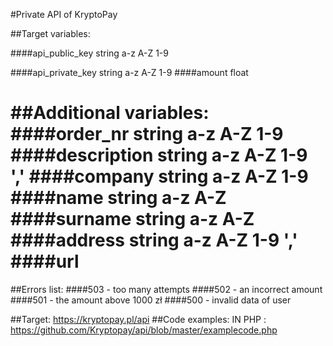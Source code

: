 #Private API of KryptoPay

##Target variables:

####api_public_key 
string a-z A-Z 1-9

####api_private_key 
string  a-z A-Z 1-9
####amount 
float

##Additional variables:
####order_nr 
string  a-z A-Z 1-9
####description 
string  a-z A-Z 1-9 ','
####company 
string  a-z A-Z 1-9
####name 
string  a-z A-Z
####surname 
string  a-z A-Z
####address 
string  a-z A-Z 1-9 ','
####url 
===
##Errors list:
####503 - too many attempts
####502 - an incorrect amount
####501 - the amount above 1000 zł
####500 - invalid data of user

##Target:
https://kryptopay.pl/api
##Code examples:
IN PHP : https://github.com/Kryptopay/api/blob/master/examplecode.php

